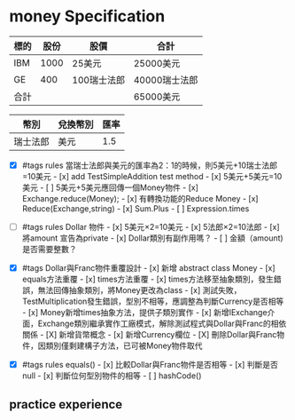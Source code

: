 # money Specification

|標的|股份|股價|合計
|--|--|--|--|
|IBM|1000|25美元|25000美元|
|GE|400|100瑞士法郎|40000瑞士法郎|
|合計|||65000美元|

|幣別|兌換幣別|匯率|
|--|--|--|
|瑞士法郎|美元|1.5|

- [x] #tags rules 當瑞士法郎與美元的匯率為2：1的時候，則5美元+10瑞士法郎=10美元
        - [x] add TestSimpleAddition test method
        - [x] 5美元+5美元=10美元
        - [ ] 5美元+5美元應回傳一個Money物件
        - [x] Exchange.reduce(Money);
        - [x] 有轉換功能的Reduce Money
        - [x] Reduce(Exchange,string)
        - [x] Sum.Plus
        - [ ] Expression.times
- [ ] #tags rules Dollar 物件
        - [x] 5美元×2=10美元
        - [x] 5法郎×2=10法郎
        - [x] 將amount 宣告為private
        - [x] Dollar類別有副作用嗎？
        - [ ] 金額（amount)是否需要整數？
- [x] #tags Dollar與Franc物件重覆設計
        - [x]  新增 abstract class Money
        - [x]  equals方法重覆
        - [x]  times方法重覆
                - [x] times方法移至抽象類別，發生錯誤，無法回傳抽象類別，將Money更改為class
                - [x] 測試失敗，TestMultiplication發生錯誤，型別不相等，應調整為判斷Currency是否相等
        - [x]  Money新增times抽象方法，提供子類別實作
        - [x]  新增IExchange介面，Exchange類別繼承實作工廠模式，解除測試程式與Dollar與Franc的相依關係
        - [X]  新增貨幣概念
                - [x] 新增Currency欄位
        - [X]  刪除Dollar與Franc物件，因類別僅剩建構子方法，已可被Money物件取代
        
- [x] #tags rules equals()
        - [x]  比較Dollar與Franc物件是否相等
        - [x]  判斷是否null
        - [x]  判斷位何型別物件的相等
        - [ ]  hashCode()

## practice experience
